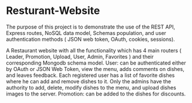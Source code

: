 # Resturant-Website
The purpose of this project is to demonstrate the use of the REST API, Express routes, NoSQL data model, Schemas population, and user authentication methods ( JSON web token, OAuth, cookies, sessions). 

A Restaurant website with all the functionality which has 4 main routers ( Leader, Promotion, Upload, User, Admin, Favorites ) and their corresponding Mongodb schema model. 
User: can be authenticated either by OAuth or JSON Web Token,  view the menu, adds comments on dishes, and leaves feedback. Each registered user has a list of favorite dishes where he can add and remove dishes to it. 
Only the admins have the authority to add, delete, modify dishes to the menu, and upload dishes images to the server. 
Promotion: can be added to the dishes for discounts.

